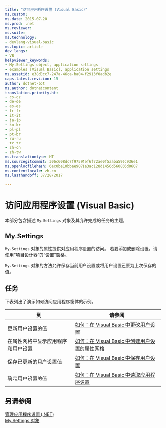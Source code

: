 ```yaml
---
title: "访问应用程序设置 (Visual Basic)"
ms.custom: 
ms.date: 2015-07-20
ms.prod: .net
ms.reviewer: 
ms.suite: 
ms.technology:
- devlang-visual-basic
ms.topic: article
dev_langs:
- VB
helpviewer_keywords:
- My.Settings object, application settings
- examples [Visual Basic], application settings
ms.assetid: e38d0cc7-247a-46ca-ba04-f2913f0adb2e
caps.latest.revision: 15
author: dotnet-bot
ms.author: dotnetcontent
translation.priority.ht:
- cs-cz
- de-de
- es-es
- fr-fr
- it-it
- ja-jp
- ko-kr
- pl-pl
- pt-br
- ru-ru
- tr-tr
- zh-cn
- zh-tw
ms.translationtype: HT
ms.sourcegitcommit: 306c608dc7f97594ef6f72ae0f5aaba596c936e1
ms.openlocfilehash: 6ac0be10bbae9071a3ac128d1456d560836d0607
ms.contentlocale: zh-cn
ms.lasthandoff: 07/28/2017

---
```

# <a name="accessing-application-settings-visual-basic"></a>访问应用程序设置 (Visual Basic)
本部分包含描述 `My.Settings` 对象及其允许完成的任务的主题。  
  
## <a name="mysettings"></a>My.Settings  
 `My.Settings` 对象的属性提供对应用程序设置的访问。 若要添加或删除设置，请使用“项目设计器”的“设置”窗格。  
  
 `My.Settings` 对象的方法允许保存当前用户设置或将用户设置还原为上次保存的值。  
  
## <a name="tasks"></a>任务  
 下表列出了演示如何访问应用程序窗体的示例。  
  
|到|请参阅|  
|--------|---------|  
|更新用户设置的值|[如何：在 Visual Basic 中更改用户设置](../../../../visual-basic/developing-apps/programming/app-settings/how-to-change-user-settings.md)|  
|在属性网格中显示应用程序和用户设置|[如何：在 Visual Basic 中创建用户设置的属性网格](../../../../visual-basic/developing-apps/programming/app-settings/how-to-create-property-grids-for-user-settings.md)|  
|保存已更新的用户设置值|[如何：在 Visual Basic 中保存用户设置](../../../../visual-basic/developing-apps/programming/app-settings/how-to-persist-user-settings.md)|  
|确定用户设置的值|[如何：在 Visual Basic 中读取应用程序设置](../../../../visual-basic/developing-apps/programming/app-settings/how-to-read-application-settings.md)|  
  
## <a name="see-also"></a>另请参阅  
 [管理应用程序设置 (.NET)](/visualstudio/ide/managing-application-settings-dotnet)   
 [My.Settings 对象](../../../../visual-basic/language-reference/objects/my-settings-object.md)

